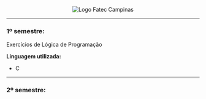 <div align="center">
 
![Logo Fatec Campinas](https://scontent.xx.fbcdn.net/v/t1.0-1/p200x200/21314449_904170796419692_3772478748968527178_n.png?_nc_cat=103&_nc_ohc=wn4Hn8CoPFYAX_beOlX&_nc_ht=scontent.xx&oh=7d74983d5c8f0f4c4e07a752dce25171&oe=5ED214F9)
<hr>
</div>

### 1º semestre:

Exercícios de Lógica de Programação

 **Linguagem utilizada:**
 - C
 
<hr>

### 2º semestre:
